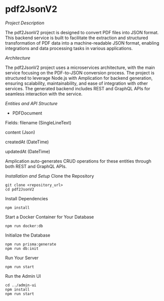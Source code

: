 # pdf2JsonV2
_Project Description_
  
The pdf2JsonV2 project is designed to convert PDF files into JSON format. This backend service is built to facilitate the extraction and structured transformation of PDF data into a machine-readable JSON format, enabling integrations and data processing tasks in various applications.

_Architecture_

The pdf2JsonV2 project uses a microservices architecture, with the main service focusing on the PDF-to-JSON conversion process. The project is structured to leverage Node.js with Amplication for backend generation, ensuring scalability, maintainability, and ease of integration with other services. The generated backend includes REST and GraphQL APIs for seamless interaction with the service.

_Entities and API Structure_

- PDFDocument
  
Fields:
filename (SingleLineText)

content (Json)

createdAt (DateTime)

updatedAt (DateTime)

Amplication auto-generates CRUD operations for these entities through both REST and GraphQL APIs.

_Installation and Setup_
Clone the Repository
```
git clone <repository_url>
cd pdf2JsonV2
```
Install Dependencies
```
npm install
```
Start a Docker Container for Your Database
```
npm run docker:db
```
Initialize the Database
```
npm run prisma:generate
npm run db:init
```
Run Your Server
```
npm run start
```
Run the Admin UI

```
cd ../admin-ui
npm install
npm run start
```
